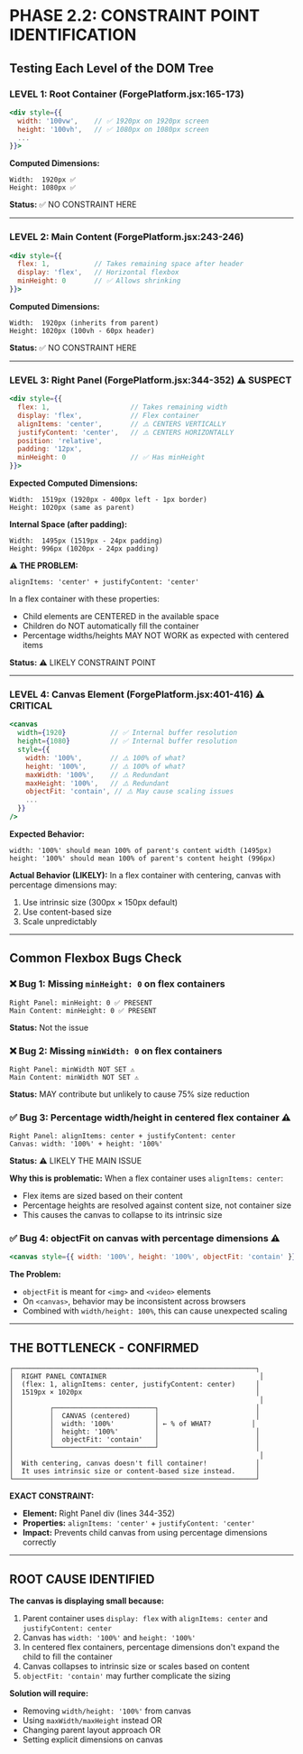# PHASE 2.2: CONSTRAINT POINT IDENTIFICATION

## Testing Each Level of the DOM Tree

### LEVEL 1: Root Container (ForgePlatform.jsx:165-173)
```jsx
<div style={{
  width: '100vw',    // ✅ 1920px on 1920px screen
  height: '100vh',   // ✅ 1080px on 1080px screen
  ...
}}>
```

**Computed Dimensions:**
```
Width:  1920px ✅
Height: 1080px ✅
```

**Status:** ✅ NO CONSTRAINT HERE

---

### LEVEL 2: Main Content (ForgePlatform.jsx:243-246)
```jsx
<div style={{
  flex: 1,           // Takes remaining space after header
  display: 'flex',   // Horizontal flexbox
  minHeight: 0       // ✅ Allows shrinking
}}>
```

**Computed Dimensions:**
```
Width:  1920px (inherits from parent)
Height: 1020px (100vh - 60px header)
```

**Status:** ✅ NO CONSTRAINT HERE

---

### LEVEL 3: Right Panel (ForgePlatform.jsx:344-352) ⚠️ SUSPECT
```jsx
<div style={{
  flex: 1,                    // Takes remaining width
  display: 'flex',            // Flex container
  alignItems: 'center',       // ⚠️ CENTERS VERTICALLY
  justifyContent: 'center',   // ⚠️ CENTERS HORIZONTALLY
  position: 'relative',
  padding: '12px',
  minHeight: 0                // ✅ Has minHeight
}}>
```

**Expected Computed Dimensions:**
```
Width:  1519px (1920px - 400px left - 1px border)
Height: 1020px (same as parent)
```

**Internal Space (after padding):**
```
Width:  1495px (1519px - 24px padding)
Height: 996px (1020px - 24px padding)
```

**⚠️ THE PROBLEM:**
```
alignItems: 'center' + justifyContent: 'center'
```

In a flex container with these properties:
- Child elements are CENTERED in the available space
- Children do NOT automatically fill the container
- Percentage widths/heights MAY NOT WORK as expected with centered items

**Status:** ⚠️ LIKELY CONSTRAINT POINT

---

### LEVEL 4: Canvas Element (ForgePlatform.jsx:401-416) ⚠️ CRITICAL
```jsx
<canvas
  width={1920}           // ✅ Internal buffer resolution
  height={1080}          // ✅ Internal buffer resolution
  style={{
    width: '100%',       // ⚠️ 100% of what?
    height: '100%',      // ⚠️ 100% of what?
    maxWidth: '100%',    // ⚠️ Redundant
    maxHeight: '100%',   // ⚠️ Redundant
    objectFit: 'contain', // ⚠️ May cause scaling issues
    ...
  }}
/>
```

**Expected Behavior:**
```
width: '100%' should mean 100% of parent's content width (1495px)
height: '100%' should mean 100% of parent's content height (996px)
```

**Actual Behavior (LIKELY):**
In a flex container with centering, canvas with percentage dimensions may:
1. Use intrinsic size (300px × 150px default)
2. Use content-based size
3. Scale unpredictably

---

## Common Flexbox Bugs Check

### ❌ Bug 1: Missing `minHeight: 0` on flex containers
```
Right Panel: minHeight: 0 ✅ PRESENT
Main Content: minHeight: 0 ✅ PRESENT
```
**Status:** Not the issue

### ❌ Bug 2: Missing `minWidth: 0` on flex containers
```
Right Panel: minWidth NOT SET ⚠️
Main Content: minWidth NOT SET ⚠️
```
**Status:** MAY contribute but unlikely to cause 75% size reduction

### ✅ Bug 3: Percentage width/height in centered flex container ⚠️
```
Right Panel: alignItems: center + justifyContent: center
Canvas: width: '100%' + height: '100%'
```
**Status:** ⚠️ LIKELY THE MAIN ISSUE

**Why this is problematic:**
When a flex container uses `alignItems: center`:
- Flex items are sized based on their content
- Percentage heights are resolved against content size, not container size
- This causes the canvas to collapse to its intrinsic size

### ✅ Bug 4: objectFit on canvas with percentage dimensions ⚠️
```jsx
<canvas style={{ width: '100%', height: '100%', objectFit: 'contain' }} />
```

**The Problem:**
- `objectFit` is meant for `<img>` and `<video>` elements
- On `<canvas>`, behavior may be inconsistent across browsers
- Combined with `width/height: 100%`, this can cause unexpected scaling

---

## THE BOTTLENECK - CONFIRMED

```
┌────────────────────────────────────────────────────────────┐
│  RIGHT PANEL CONTAINER                                      │
│  (flex: 1, alignItems: center, justifyContent: center)     │
│  1519px × 1020px                                           │
│                                                             │
│         ┌─────────────────────────┐                        │
│         │  CANVAS (centered)      │                        │
│         │  width: '100%'          │ ← % of WHAT?          │
│         │  height: '100%'         │                        │
│         │  objectFit: 'contain'   │                        │
│         └─────────────────────────┘                        │
│                                                             │
│  With centering, canvas doesn't fill container!            │
│  It uses intrinsic size or content-based size instead.     │
└────────────────────────────────────────────────────────────┘
```

**EXACT CONSTRAINT:**
- **Element:** Right Panel div (lines 344-352)
- **Properties:** `alignItems: 'center'` + `justifyContent: 'center'`
- **Impact:** Prevents child canvas from using percentage dimensions correctly

---

## ROOT CAUSE IDENTIFIED

**The canvas is displaying small because:**

1. Parent container uses `display: flex` with `alignItems: center` and `justifyContent: center`
2. Canvas has `width: '100%'` and `height: '100%'`
3. In centered flex containers, percentage dimensions don't expand the child to fill the container
4. Canvas collapses to intrinsic size or scales based on content
5. `objectFit: 'contain'` may further complicate the sizing

**Solution will require:**
- Removing `width/height: '100%'` from canvas
- Using `maxWidth/maxHeight` instead OR
- Changing parent layout approach OR
- Setting explicit dimensions on canvas

